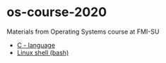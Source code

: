 # os-course-2020
Materials from Operating Systems course at FMI-SU
- [C - language](https://github.com/GligorGrigorov/os-course-2020/tree/master/c)
- [Linux shell (bash)](https://github.com/GligorGrigorov/os-course-2020/tree/master/shell)

